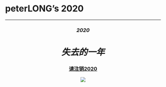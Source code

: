 <!DOCTYPE html>
<html>
	<head>
		<meta charset="utf-8" />
		<meta name="viewport" content="width=device-width, initial-scale=1">
		<title></title>
	</head>
	<body>
		<p><h1 align="left">peterLONG’s 2020</h1></p>
		<hr >
		<p><h3 align="center"><b><i>2020</i></b></h3></p>
		<p><h1 align="center"><b><i>失去的一年</i></b></h1></p>
		<p><h3 align="center"><a href="https://mp.weixin.qq.com/s/6_UvFODCXNJ-jXZsnE71QA">请注销2020</a></h3></p>
		<div align="center">
		<img src="https://ss3.bdstatic.com/70cFv8Sh_Q1YnxGkpoWK1HF6hhy/it/u=2898277296,111857295&fm=26&gp=0.jpg" >
		</div>
	</body>
</html>

